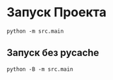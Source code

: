 # Запуск Проекта

```shell
python -m src.main
```

## Запуск без __pycache__
```shell
python -B -m src.main
```
